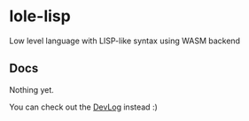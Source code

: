 # lole-lisp

Low level language with LISP-like syntax using WASM backend

## Docs

Nothing yet.

You can check out the [DevLog](https://carrot-blog.deno.dev/?tag=lole-lisp) instead :)
